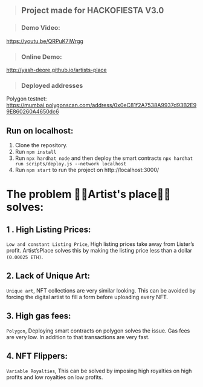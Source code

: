 > ## Project made for HACKOFIESTA V3.0

> ### Demo Video:

https://youtu.be/QRPuK7iWrgg

> ### Online Demo:

http://yash-deore.github.io/artists-place

> ### Deployed addresses

Polygon testnet: https://mumbai.polygonscan.com/address/0x0eC81f2A7538A9937d93B2E99E860260A4650dc6

## Run on localhost:

1. Clone the repository.
2. Run `npm install`
3. Run `npx hardhat node` and then deploy the smart contracts `npx hardhat run scripts/deploy.js --network localhost`
4. Run `npm start` to run the project on http://localhost:3000/

# The problem 🧑‍🎨Artist's place🧑‍🎨 solves:

## 1 . High Listing Prices:

`Low and constant Listing Price`, High listing prices take away from Lister’s profit. Artist’sPlace solves this by making the listing price less than a dollar `(0.00025 ETH)`.

## 2. Lack of Unique Art:

`Unique art`, NFT collections are very similar looking. This can be avoided by forcing the digital artist to fill a form before uploading every NFT.

## 3. High gas fees:

`Polygon`, Deploying smart contracts on polygon solves the issue. Gas fees are very low. In addition to that transactions are very fast.

## 4. NFT Flippers:

`Variable Royalties`, This can be solved by imposing high royalties on high profits and low royalties on low profits.
